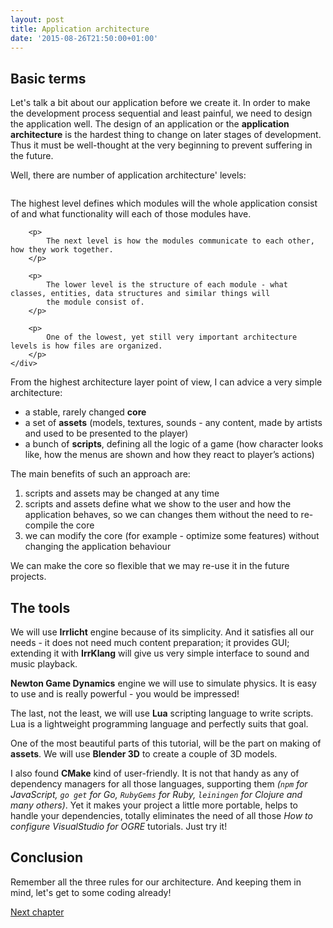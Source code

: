 ```yaml
---
layout: post
title: Application architecture
date: '2015-08-26T21:50:00+01:00'
---
```


## Basic terms

Let's talk a bit about our application before we create it. In order to make the development process sequential
and least painful, we need to design the application well. The design of an application or the **application architecture**
is the hardest thing to change on later stages of development. Thus it must be well-thought at the very beginning to
prevent suffering in the future.

Well, there are number of application architecture' levels:

<div class="row">
    <div class="col">
        <img data-src="/images/irrlicht-newton-tutorials/japan_feudal_system.jpg" />
    </div>
    <div class="col">
        <p>
            The highest level defines which modules will the whole
            application consist of and what functionality will each of those modules have.
        </p>

        <p>
            The next level is how the modules communicate to each other, how they work together.
        </p>

        <p>
            The lower level is the structure of each module - what classes, entities, data structures and similar things will
            the module consist of.
        </p>

        <p>
            One of the lowest, yet still very important architecture levels is how files are organized.
        </p>
    </div>
</div>

From the highest architecture layer point of view, I can advice a very simple architecture:

* a stable, rarely changed **core**
* a set of **assets** (models, textures, sounds - any content, made by artists and used to be presented to the player)
* a bunch of **scripts**, defining all the logic of a game (how character looks like, how the menus are shown and how they react to player’s actions)

The main benefits of such an approach are:

1. scripts and assets may be changed at any time
2. scripts and assets define what we show to the user and how the application behaves, so we can changes them without the need to re-compile the core
3. we can modify the core (for example - optimize some features) without changing the application behaviour

We can make the core so flexible that we may re-use it in the future projects.

## The tools

We will use **Irrlicht** engine because of its simplicity. And it satisfies all our needs - it
does not need much content preparation; it provides GUI; extending it with **IrrKlang** will give
us very simple interface to sound and music playback.

**Newton Game Dynamics** engine we will use to simulate physics. It is easy to use and is really powerful -
you would be impressed!

The last, not the least, we will use **Lua** scripting language to write scripts. Lua is a lightweight
programming language and perfectly suits that goal.

One of the most beautiful parts of this tutorial, will be the part on making of **assets**. We will use
**Blender 3D** to create a couple of 3D models.

I also found **CMake** kind of user-friendly. It is not that handy as any of dependency managers for all
those languages, supporting them _(`npm` for JavaScript, `go get` for Go, `RubyGems` for Ruby, `leiningen`
for Clojure and many others)_. Yet it makes your project a little more portable, helps to handle your
dependencies, totally eliminates the need of all those *How to configure VisualStudio for OGRE* tutorials.
Just try it!

## Conclusion

Remember all the three rules for our architecture. And keeping them in mind, let's get to some coding already!

<a href="/{% post_url irrlicht-newton-tutorials/2015-08-27-first-application %}" class="btn btn-success">Next chapter</a>
